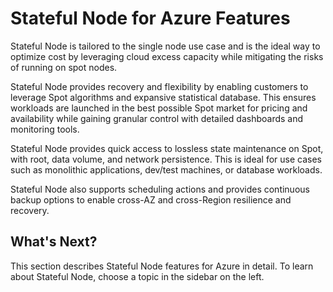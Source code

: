 # Stateful Node for Azure Features

Stateful Node is tailored to the single node use case and is the ideal way to optimize cost by leveraging cloud excess capacity while mitigating the risks of running on spot nodes.

Stateful Node provides recovery and flexibility by enabling customers to leverage Spot algorithms and expansive statistical database. This ensures workloads are launched in the best possible Spot market for pricing and availability while gaining granular control with detailed dashboards and monitoring tools.

Stateful Node provides quick access to lossless state maintenance on Spot, with root, data volume, and network persistence. This is ideal for use cases such as monolithic applications, dev/test machines, or database workloads.

Stateful Node also supports scheduling actions and provides continuous backup options to enable cross-AZ and cross-Region resilience and recovery.

## What's Next?

This section describes Stateful Node features for Azure in detail. To learn about Stateful Node, choose a topic in the sidebar on the left.
